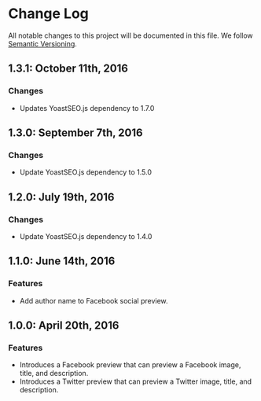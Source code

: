 # Change Log

All notable changes to this project will be documented in this file.
We follow [Semantic Versioning](http://semver.org/).

## 1.3.1: October 11th, 2016

### Changes

* Updates YoastSEO.js dependency to 1.7.0

## 1.3.0: September 7th, 2016

### Changes

* Update YoastSEO.js dependency to 1.5.0

## 1.2.0: July 19th, 2016

### Changes

* Update YoastSEO.js dependency to 1.4.0

## 1.1.0: June 14th, 2016

### Features

* Add author name to Facebook social preview.

## 1.0.0: April 20th, 2016

### Features

* Introduces a Facebook preview that can preview a Facebook image, title, and description.
* Introduces a Twitter preview that can preview a Twitter image, title, and description.
